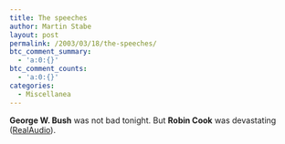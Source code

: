```yaml
---
title: The speeches
author: Martin Stabe
layout: post
permalink: /2003/03/18/the-speeches/
btc_comment_summary:
  - 'a:0:{}'
btc_comment_counts:
  - 'a:0:{}'
categories:
  - Miscellanea
---
```

**George W. Bush** was not bad tonight. But **Robin Cook** was devastating (<a href="http://news.bbc.co.uk/olmedia/cta/events03/ukpol/hoc/cook17mar.ram" target="_blank">RealAudio</a>).